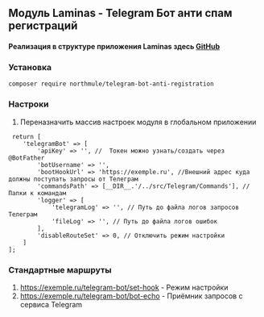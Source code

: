 ## Модуль Laminas - Telegram Бот анти спам регистраций

#### Реализация в структуре приложения Laminas здесь [GitHub](https://github.com/northmule/telegram-antisapm-registrations-bot)

### Установка
```
composer require northmule/telegram-bot-anti-registration
```

### Настроки
1. Переназначить массив настроек модуля в глобальном приложении
```
 return [
    'telegramBot' => [
        'apiKey' => '', //  Токен можно узнать/создать через @BotFather
        'botUsername' => '',
        'bootHookUrl' => 'https://exemple.ru', //Внешний адрес куда должны поступать запросы от Телеграм
        'commandsPath' => [__DIR__.'/../src/Telegram/Commands'], // Папки к командам
        'logger' => [
            'telegramLog' => '', // Путь до файла логов запросов Телеграм
            'fileLog' => '', // Путь до файла логов ошибок
        ],
        'disableRouteSet' => 0, // Отключить режим настройки
    ]
];    

```
### Стандартные маршруты
1. https://exemple.ru/telegram-bot/set-hook - Режим настройки
2. https://exemple.ru/telegram-bot/bot-echo - Приёмник запросов с сервиса Telegram
